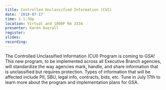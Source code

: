 ```yaml
---
title: Controlled Unclassified Information (CUI)
date: '2018-07-17'
time: 1-1:30p
location: Virtual and 1800F Rm 3334
presenter: Karen Overall
register:
slides:
recording:
---
```


The Controlled Unclassified Information (CUI) Program is coming to GSA! This new program, to be implemented across all Executive Branch agencies, will standardize the way agencies mark, handle, and share information that is unclassified but requires protection. Types of information that will be affected include PII, SBU, legal info, contracts, bids, etc. Tune in July 17th to learn more about the program and implementation plans for GSA.
